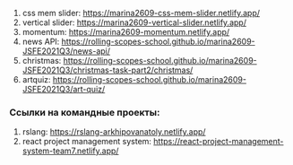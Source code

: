 1. css mem slider: https://marina2609-css-mem-slider.netlify.app/
2. vertical slider: https://marina2609-vertical-slider.netlify.app/
3. momentum: https://marina2609-momentum.netlify.app/
4. news API: https://rolling-scopes-school.github.io/marina2609-JSFE2021Q3/news-api/
5. christmas: https://rolling-scopes-school.github.io/marina2609-JSFE2021Q3/christmas-task-part2/christmas/
6. artquiz: https://rolling-scopes-school.github.io/marina2609-JSFE2021Q3/art-quiz/

### Cсылки на командные проекты:

1. rslang: https://rslang-arkhipovanatoly.netlify.app/
2. react project management system: https://react-project-management-system-team7.netlify.app/
